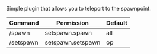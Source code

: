 Simple plugin that allows you to teleport to the spawnpoint.

| **Command** | **Permission**    | **Default** |
|-------------|-------------------|-------------|
| /spawn      | setspawn.spawn    | all         |
| /setspawn   | setspawn.setspawn | op          |
